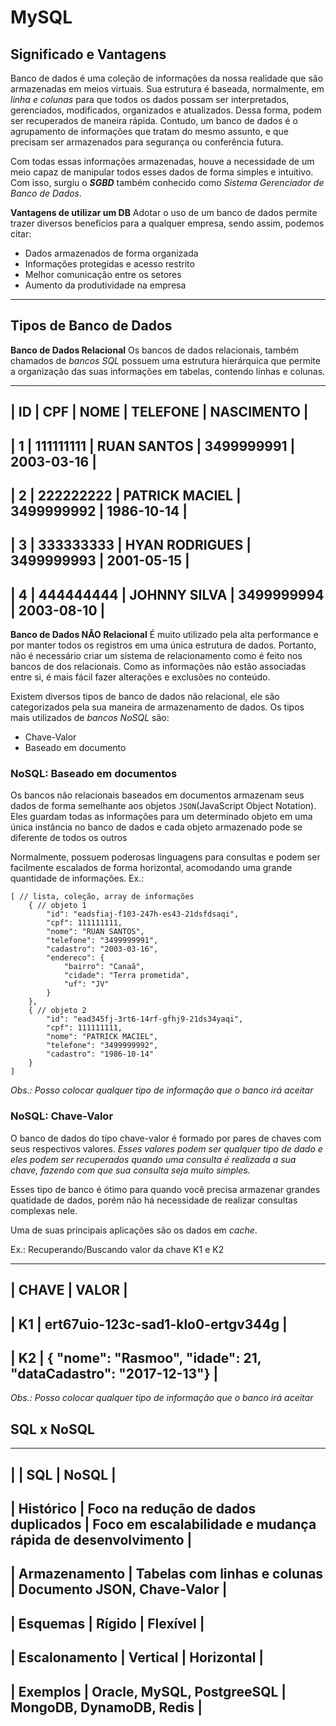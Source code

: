 # MySQL

## Significado e Vantagens
Banco de dados é uma coleção de informações da nossa realidade que são armazenadas em meios virtuais.
Sua estrutura é baseada, normalmente, em _linha e colunas_  para que todos os dados possam ser interpretados, gerenciados, modificados, organizados e atualizados.
Dessa forma, podem ser recuperados de maneira rápida. Contudo, um banco de dados é o agrupamento de informações que tratam do mesmo assunto, e que precisam ser armazenados para segurança ou conferência futura.

Com todas essas informações armazenadas, houve a necessidade de um meio capaz de manipular todos esses dados de forma simples e intuitivo.
Com isso, surgiu o **_SGBD_** também conhecido como _Sistema Gerenciador de Banco de Dados_. 

**Vantagens de utilizar um DB**
Adotar o uso de um banco de dados permite trazer diversos benefícios para a qualquer empresa, sendo assim, podemos citar:
- Dados armazenados de forma organizada
- Informações protegidas e acesso restrito
- Melhor comunicação entre os setores
- Aumento da produtividade na empresa

---
## Tipos de Banco de Dados
**Banco de Dados Relacional**
Os bancos de dados relacionais, também chamados de _bancos SQL_ possuem uma estrutura hierárquica que permite a organização das suas informações em tabelas, contendo linhas e colunas.

-------------------------------------------------------------
| ID |    CPF    |      NOME      |  TELEFONE  | NASCIMENTO |
-------------------------------------------------------------
| 1  | 111111111 |   RUAN SANTOS  | 3499999991 | 2003-03-16 |
-------------------------------------------------------------
| 2  | 222222222 | PATRICK MACIEL | 3499999992 | 1986-10-14 |
-------------------------------------------------------------
| 3  | 333333333 | HYAN RODRIGUES | 3499999993 | 2001-05-15 |
-------------------------------------------------------------
| 4  | 444444444 |  JOHNNY SILVA  | 3499999994 | 2003-08-10 |
-------------------------------------------------------------

**Banco de Dados NÂO Relacional**
É muito utilizado pela alta performance e por manter todos os registros em uma única estrutura de dados.
Portanto, não é necessário criar um sistema de relacionamento como é feito nos bancos de dos relacionais.
Como as informações não estão associadas entre si, é mais fácil fazer alterações e exclusões no conteúdo.

Existem diversos tipos de banco de dados não relacional, ele são categorizados pela sua maneira de armazenamento de dados. Os tipos mais utilizados de _bancos NoSQL_ são:
- Chave-Valor
- Baseado em documento

### NoSQL: Baseado em documentos
Os bancos não relacionais baseados em documentos armazenam seus dados de forma semelhante aos objetos `JSON`(JavaScript Object Notation).
Eles guardam todas as informações para um determinado objeto em uma única instância no banco de dados e cada objeto armazenado pode se diferente de todos os outros

Normalmente, possuem poderosas linguagens para consultas e podem ser facilmente escalados de forma horizontal, acomodando uma grande quantidade de informações.
Ex.:
```
[ // lista, coleção, array de informações
    { // objeto 1
        "id": "eadsfiaj-f103-247h-es43-21dsfdsaqi",
        "cpf": 111111111,
        "nome": "RUAN SANTOS",
        "telefone": "3499999991",
        "cadastro": "2003-03-16",
        "endereco": {
            "bairro": "Canaã",
            "cidade": "Terra prometida",
            "uf": "JV"
        }
    },
    { // objeto 2
        "id": "ead345fj-3rt6-14rf-gfhj9-21ds34yaqi",
        "cpf": 111111111,
        "nome": "PATRICK MACIEL",
        "telefone": "3499999992",
        "cadastro": "1986-10-14"
    }
]
```

_Obs.: Posso colocar qualquer tipo de informação que o banco irá aceitar_

### NoSQL: Chave-Valor
O banco de dados do tipo chave-valor é formado por pares de chaves com seus respectivos valores. 
_Esses valores podem ser qualquer tipo de dado e eles podem ser recuperados quando uma consulta é realizada a sua chave, fazendo com que sua consulta seja muito simples._

Esses tipo de banco é ótimo para quando você precisa armazenar grandes quatidade de dados, porém não há necessidade de realizar consultas complexas nele.

Uma de suas principais aplicações são os dados em _cache_.

Ex.: Recuperando/Buscando valor da chave K1 e K2

---------------------------- ---------------------------------------------
| CHAVE |                             VALOR                              |
--------------------------------------------------------------------------
|   K1  | ert67uio-123c-sad1-klo0-ertgv344g                              |
--------------------------------------------------------------------------
|   K2  | { "nome": "Rasmoo", "idade": 21, "dataCadastro": "2017-12-13"} |
--------------------------------------------------------------------------
_Obs.: Posso colocar qualquer tipo de informação que o banco irá aceitar_

## SQL x NoSQL

--------------------------------------------------------------------------------------------------------------------
|               |                  SQL                |                           NoSQL                            |
--------------------------------------------------------------------------------------------------------------------
|   Histórico   | Foco na redução de dados duplicados | Foco em escalabilidade e mudança rápida de desenvolvimento |
--------------------------------------------------------------------------------------------------------------------
| Armazenamento |     Tabelas com linhas e colunas    |                Documento JSON, Chave-Valor                 |
--------------------------------------------------------------------------------------------------------------------
|   Esquemas    |                Rígido               |                          Flexível                          |
--------------------------------------------------------------------------------------------------------------------
| Escalonamento |              Vertical               |                         Horizontal                         |
--------------------------------------------------------------------------------------------------------------------
|    Exemplos   |      Oracle, MySQL, PostgreeSQL     |                 MongoDB, DynamoDB, Redis                   |
--------------------------------------------------------------------------------------------------------------------